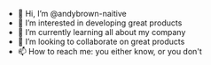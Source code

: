 - 👋 Hi, I’m @andybrown-naitive
- 👀 I’m interested in developing great products
- 🌱 I’m currently learning all about my company
- 💞️ I’m looking to collaborate on great products
- 📫 How to reach me: you either know, or you don't

<!---
andybrown-naitive/andybrown-naitive is a ✨ special ✨ repository because its `README.md` (this file) appears on your GitHub profile.
You can click the Preview link to take a look at your changes.
--->
